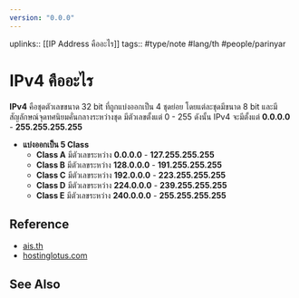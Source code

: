 ```yaml
---
version: "0.0.0"
---
```

uplinks:: [[IP Address คืออะไร]]
tags:: #type/note #lang/th #people/parinyar 
# IPv4 คืออะไร
**IPv4** คือชุดตัวเลขขนาด 32 bit ที่ถูกแบ่งออกเป็น 4 ชุดย่อย โดยแต่ละชุดมีขนาด 8 bit และมีสัญลักษณ์จุดทศนิยมคั่นกลางระหว่างชุด มีตัวเลขตั้งแต่ 0 - 255 ดังนั้น IPv4 จะมีตั้งแต่ **0.0.0.0** - **255.255.255.255**

- **แบ่งออกเป็น 5 Class**
	- **Class A** มีตัวเลขระหว่าง **0.0.0.0** - **127.255.255.255**
	- **Class B** มีตัวเลขระหว่าง **128.0.0.0** - **191.255.255.255**
	- **Class C** มีตัวเลขระหว่าง **192.0.0.0** - **223.255.255.255**
	- **Class D** มีตัวเลขระหว่าง **224.0.0.0** - **239.255.255.255**
	- **Class E** มีตัวเลขระหว่าง **240.0.0.0** - **255.255.255.255**

## Reference
- [ais.th](https://www.ais.th/fibre/support_infoNet.html?slide=1#:~:text=IPv4%20%E0%B8%84%E0%B8%B7%E0%B8%AD%E0%B8%8A%E0%B8%B8%E0%B8%94%E0%B8%95%E0%B8%B1%E0%B8%A7%E0%B9%80%E0%B8%A5%E0%B8%82%2032,%E0%B8%A1%E0%B8%B5%E0%B8%81%E0%B8%B2%E0%B8%A3%E0%B8%81%E0%B8%B3%E0%B8%AB%E0%B8%99%E0%B8%94%E0%B8%AB%E0%B8%A1%E0%B8%B2%E0%B8%A2%E0%B9%80%E0%B8%A5%E0%B8%82%20IP)
- [hostinglotus.com](https://www.hostinglotus.com/blog/2019/12/16/ip-address-%E0%B8%84%E0%B8%B7%E0%B8%AD%E0%B8%AD%E0%B8%B0%E0%B9%84%E0%B8%A3/)

## See Also